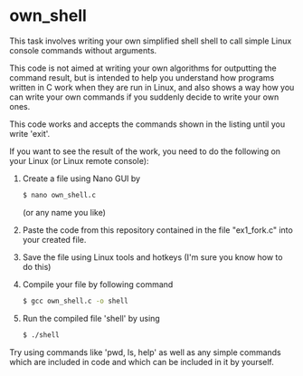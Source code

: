 # own_shell
This task involves writing your own simplified shell shell to call simple Linux console commands without arguments. 

This code is not aimed at writing your own algorithms for outputting the command result, but is intended to help you understand how programs written in C work when they are run in Linux, and also shows a way how you can write your own commands if you suddenly decide to write your own ones.  

This code works and accepts the commands shown in the listing until you write 'exit'.

If you want to see the result of the work, you need to do the following on your Linux (or Linux remote console):

 1) Create a file using Nano GUI by 
 
    ```sh
    $ nano own_shell.c
    ```
    (or any name you like)
 2) Paste the code from this repository contained in the file "ex1_fork.c" into your created file.
 3) Save the file using Linux tools and hotkeys (I'm sure you know how to do this)
 4) Compile your file by following command
    ```sh
    $ gcc own_shell.c -o shell
    ```
 5) Run the compiled file 'shell' by using
    ```sh
    $ ./shell
    ```
Try using commands like 'pwd, ls, help' as well as any simple commands which are included in code and which can be included in it by yourself.
